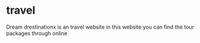 # travel
Dream drestinationx is an travel website
in this website you can find the tour packages through online 
